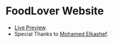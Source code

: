 # FoodLover Website
-   [Live Preview](https://food-lover-website.vercel.app/).
-   Special Thanks to [Mohamed Elkashef](https://www.youtube.com/watchv=hE0azYXN_W0&list=PLU0wE7dsJI8QWlkQphNZXMICIDo6u5IWR&index=3&pp=iAQB).
